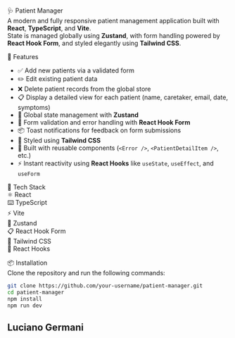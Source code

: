 🩺 Patient Manager  
A modern and fully responsive patient management application built with **React**, **TypeScript**, and **Vite**.  
State is managed globally using **Zustand**, with form handling powered by **React Hook Form**, and styled elegantly using **Tailwind CSS**.

🚀 Features  
- ✅ Add new patients via a validated form
- ✏️ Edit existing patient data
- ❌ Delete patient records from the global store
- 📋 Display a detailed view for each patient (name, caretaker, email, date, symptoms)
- 🧠 Global state management with **Zustand**
- 📝 Form validation and error handling with **React Hook Form**
- 📦 Toast notifications for feedback on form submissions
- 🎨 Styled using **Tailwind CSS**
- 🧩 Built with reusable components (`<Error />`, `<PatientDetailItem />`, etc.)
- ⚡ Instant reactivity using **React Hooks** like `useState`, `useEffect`, and `useForm`

🧱 Tech Stack  
⚛️ React  
⌨️ TypeScript  
⚡ Vite  
🧠 Zustand  
📋 React Hook Form  
🎨 Tailwind CSS  
🔁 React Hooks

📦 Installation  
Clone the repository and run the following commands:

```bash
git clone https://github.com/your-username/patient-manager.git
cd patient-manager
npm install
npm run dev
```

## Luciano Germani